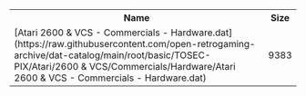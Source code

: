 <table>
<tr><th>Name</th><th>Size</th></tr>
<tr><td>[Atari 2600 & VCS - Commercials - Hardware.dat](https://raw.githubusercontent.com/open-retrogaming-archive/dat-catalog/main/root/basic/TOSEC-PIX/Atari/2600 & VCS/Commercials/Hardware/Atari 2600 & VCS - Commercials - Hardware.dat)</td><td>9383</td></tr>
</table>
